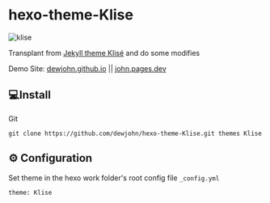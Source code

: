 # hexo-theme-Klise

![klise](https://cdn.jsdelivr.net/gh/dewjohn/CDN@latest/images/allpages.png)

Transplant from [Jekyll theme Klisé](https://github.com/piharpi/jekyll-klise) and do some modifies

Demo Site: [dewjohn.github.io](https://dewjohn.github.io/) || [john.pages.dev](https://john.pages.dev)

## 💻Install

Git

```
git clone https://github.com/dewjohn/hexo-theme-Klise.git themes Klise
```


## ⚙ Configuration

Set theme in the hexo work folder's root config file `_config.yml`

```
theme: Klise
```


